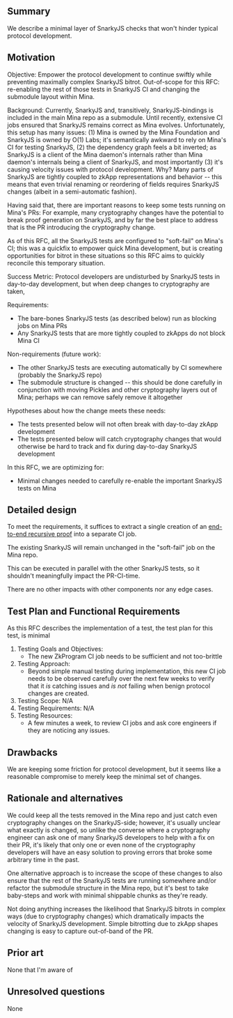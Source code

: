 ## Summary
[summary]: #summary

We describe a minimal layer of SnarkyJS checks that won't hinder typical protocol development.

## Motivation
[motivation]: #motivation

Objective: Empower the protocol development to continue swiftly while preventing maximally complex SnarkyJS bitrot. Out-of-scope for this RFC: re-enabling the rest of those tests in SnarkyJS CI and changing the submodule layout within Mina.

Background: Currently, SnarkyJS and, transitively, SnarkyJS-bindings is included in the main Mina repo as a submodule. Until recently, extensive CI jobs ensured that SnarkyJS remains correct as Mina evolves. Unfortunately, this setup has many issues: (1) Mina is owned by the Mina Foundation and SnarkyJS is owned by O(1) Labs; it's semantically awkward to rely on Mina's CI for testing SnarkyJS, (2) the dependency graph feels a bit inverted; as SnarkyJS is a client of the Mina daemon's internals rather than Mina daemon's internals being a client of SnarkyJS, and most importantly (3) it's causing velocity issues with protocol development. Why? Many parts of SnarkyJS are tightly coupled to zkApp representations and behavior -- this means that even trivial renaming or reordering of fields requires SnarkyJS changes (albeit in a semi-automatic fashion).

Having said that, there are important reasons to keep some tests running on Mina's PRs: For example, many cryptography changes have the potential to break proof generation on SnarkyJS, and by far the best place to address that is the PR introducing the cryptography change.

As of this RFC, all the SnarkyJS tests are configured to "soft-fail" on Mina's CI; this was a quickfix to empower quick Mina development, but is creating opportunities for bitrot in these situations so this RFC aims to quickly reconcile this temporary situation.

Success Metric: Protocol developers are undisturbed by SnarkyJS tests in day-to-day development, but when deep changes to cryptography are taken, 

Requirements:

* The bare-bones SnarkyJS tests (as described below) run as blocking jobs on Mina PRs
* Any SnarkyJS tests that are more tightly coupled to zkApps do not block Mina CI

Non-requirements (future work):

* The other SnarkyJS tests are executing automatically by CI somewhere (probably the SnarkyJS repo)
* The submodule structure is changed -- this should be done carefully in conjunction with moving Pickles and other cryptography layers out of Mina; perhaps we can remove safely remove it altogether


Hypotheses about how the change meets these needs:

* The tests presented below will not often break with day-to-day zkApp development
* The tests presented below will catch cryptography changes that would otherwise be hard to track and fix during day-to-day SnarkyJS development

In this RFC, we are optimizing for:

* Minimal changes needed to carefully re-enable the important SnarkyJS tests on Mina

## Detailed design
[detailed-design]: #detailed-design

To meet the requirements, it suffices to extract a single creation of an [end-to-end recursive proof](https://github.com/o1-labs/snarkyjs/pull/997/files#diff-32aa0e3ac39d1593084da877ed5ed544175d7058ebeeda1623157b31723b8a9bR40) into a separate CI job.

The existing SnarkyJS will remain unchanged in the "soft-fail" job on the Mina repo.

This can be executed in parallel with the other SnarkyJS tests, so it shouldn't meaningfully impact the PR-CI-time.

There are no other impacts with other components nor any edge cases.

## Test Plan and Functional Requirements
[test-plan-and-functional-requirements]: #test-plan-and-functional-requirements

As this RFC describes the implementation of a test, the test plan for this test, is minimal

1. Testing Goals and Objectives: 
    * The new ZkProgram CI job needs to be sufficient and not too-brittle
2. Testing Approach: 
    * Beyond simple manual testing during implementation, this new CI job needs to be observed carefully over the next few weeks to verify that it _is_ catching issues and _is not_ failing when benign protocol changes are created.
3. Testing Scope:  N/A
4. Testing Requirements: N/A
5. Testing Resources: 
    * A few minutes a week, to review CI jobs and ask core engineers if they are noticing any issues.

## Drawbacks
[drawbacks]: #drawbacks

We are keeping some friction for protocol development, but it seems like a reasonable compromise to merely keep the minimal set of changes.

## Rationale and alternatives
[rationale-and-alternatives]: #rationale-and-alternatives

We could keep all the tests removed in the Mina repo and just catch even cryptography changes on the SnarkyJS-side; however, it's usually unclear what exactly is changed, so unlike the converse where a cryptography engineer can ask one of many SnarkyJS developers to help with a fix on their PR, it's likely that only one or even none of the cryptography developers will have an easy solution to proving errors that broke some arbitrary time in the past.

One alternative approach is to increase the scope of these changes to also ensure that the rest of the SnarkyJS tests are running somewhere and/or refactor the submodule structure in the Mina repo, but it's best to take baby-steps and work with minimal shippable chunks as they're ready.

Not doing anything increases the likelihood that SnarkyJS bitrots in complex ways (due to cryptography changes) which dramatically impacts the velocity of SnarkyJS development. Simple bitrotting due to zkApp shapes changing is easy to capture out-of-band of the PR.

## Prior art
[prior-art]: #prior-art

None that I'm aware of

## Unresolved questions
[unresolved-questions]: #unresolved-questions

None

